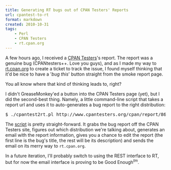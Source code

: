 ```yaml
---
title: Generating RT bugs out of CPAN Testers' Reports
url: cpantest-to-rt
format: markdown
created: 2010-10-31
tags:
    - Perl
    - CPAN Testers
    - rt.cpan.org
---
```



A few hours ago, I received a [CPAN Testers](http://www.cpantesters.org)'s
report. The report was a genuine bug (CPANtesters++. Love you guys), and 
as I made my way to [rt.cpan.org](http://rt.cpan.org)
to create a ticket to track the issue, I
found myself thinking that it'd be nice to have a '*bug this*' button
straight from the smoke report page.

You all know where that kind of thinking leads to, right?

I didn't GreaseMonkey'ed a button into the CPAN Testers page (yet),
but I did the second-best thing. Namely, a little command-line script that 
takes a report url and uses it to auto-generates a bug report to the right
distribution:

<pre code="bash">
$ ./cpantest2rt.pl http://www.cpantesters.org/cpan/report/8648ea2e-e35d-11df-a329-07bc4e7aadc9
</pre>

The [script](https://gist.github.com/yanick/657197.js) is pretty straight-forward. It grabs the bug report off the CPAN Testers site, 
figures out
which distribution we're talking about, generates an email with the report
information, gives you a chance to edit the report (the first line 
is the bug's title, the rest will be its description) and sends the
email on its merry way to `rt.cpan.org`.

In a future iteration, I'll probably switch to using the REST interface to RT,
but for now the email interface is proving to be Good
Enough<sup><i>tm</i></sup>.

